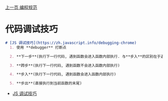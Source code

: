 [上一页 编程规范](编程规范.md)

# 代码调试技巧
``` md
# [JS 调试技巧](https://zh.javascript.info/debugging-chrome)
  1. 使用 **debugger** 打断点

  2. **下一步**(执行下一行代码, 遇到函数会进入函数内部执行. 与**步入**的区别在于遇到异步函数时的处理机制不同, 它会**忽略异步行为**)

  3. **跨步**(执行下一行代码, 遇到函数不会进入函数内部执行)

  4. **步入**(执行下一行代码, 遇到函数会进入函数内部执行)

  5. **步出**(直接执行到当前函数的末尾)
```
-  [JS 调试技巧](https://zh.javascript.info/debugging-chrome)